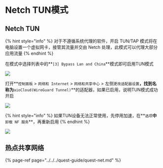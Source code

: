 # Netch TUN模式

## Netch TUN

{% hint style="info" %}
对于不遵循系统代理的软件，开启 TUN/TAP 模式将在电脑设置一个虚拟网卡，接管其流量并交由 Netch 处理，此模式可以代理大部分应用流量
{% endhint %}

在模式中选择列表中的**`[3] Bypass Lan and China`**模式即可启用TUN模式

![](https://cdn.jsdelivr.net/gh/EYW-015/Oculus-guide-China/img/netch/netch_mode2.png)

打开**`控制面板` &gt; `网络和 Internet` &gt; `网络和共享中心` &gt; 左侧`更改适配器设置`**，找到名称为**`aioCloud(WireGuard Tunnel)`**的适配器，如果已启用，说明TUN模式成功开启

![](https://cdn.jsdelivr.net/gh/EYW-015/Oculus-guide-China/img/netch/netch_adp.png)

{% hint style="info" %}
如果TUN设备无法正常使用，先停用加速，在**`选项`**中**`卸载 NF 服务`**，再重新启用
{% endhint %}

![](https://cdn.jsdelivr.net/gh/EYW-015/Oculus-guide-China/img/netch/netch_uninstall_nf.png)

## 热点共享网络

{% page-ref page="../../../quest-guide/quest-net.md" %}

